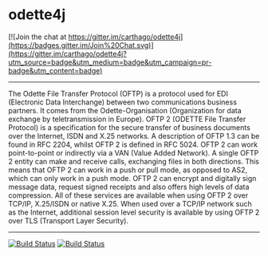 # odette4j

[![Join the chat at https://gitter.im/carthago/odette4j](https://badges.gitter.im/Join%20Chat.svg)](https://gitter.im/carthago/odette4j?utm_source=badge&utm_medium=badge&utm_campaign=pr-badge&utm_content=badge)

************************
The Odette File Transfer Protocol (OFTP) is a protocol used for EDI (Electronic Data Interchange) between two communications business partners. It comes from the Odette-Organisation (Organization for data exchange by teletransmission in Europe).
OFTP 2 (ODETTE File Transfer Protocol) is a specification for the secure transfer of business documents over the Internet, ISDN and X.25 networks. A description of OFTP 1.3 can be found in RFC 2204, whilst OFTP 2 is defined in RFC 5024.
OFTP 2 can work point-to-point or indirectly via a VAN (Value Added Network). A single OFTP 2 entity can make and receive calls, exchanging files in both directions. This means that OFTP 2 can work in a push or pull mode, as opposed to AS2, which can only work in a push mode.
OFTP 2 can encrypt and digitally sign message data, request signed receipts and also offers high levels of data compression. All of these services are available when using OFTP 2 over TCP/IP, X.25/ISDN or native X.25. When used over a TCP/IP network such as the Internet, additional session level security is available by using OFTP 2 over TLS (Transport Layer Security).
************************

[![Build Status](https://secure.travis-ci.org/carthago/odette4j.png)](http://travis-ci.org/carthago/odette4j)
[![Build Status](https://drone.io/github.com/carthago/odette4j/status.png)](https://drone.io/github.com/carthago/odette4j/latest)
